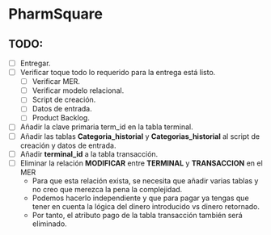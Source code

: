 # PharmSquare

## TODO:
- [ ] Entregar.
- [ ] Verificar toque todo lo requerido para la entrega está listo.
	- [ ] Verificar MER.
	- [ ] Verificar modelo relacional.
	- [ ] Script de creación.
	- [ ] Datos de entrada.
	- [ ] Product Backlog.
- [ ] Añadir la clave primaria term_id en la tabla terminal.
- [ ] Añadir las tablas **Categoria_historial** y **Categorias_historial** al script de creación y datos de entrada.
- [ ] Añadir **terminal_id** a la tabla transacción.
- [ ] Eliminar la relación **MODIFICAR** entre **TERMINAL** y **TRANSACCION** en el MER
	- Para que esta relación exista, se necesita que añadir varias tablas y no creo que merezca la pena la complejidad.
	- Podemos hacerlo independiente y que para pagar ya tengas que tener en cuenta la lógica del dinero introducido vs dinero retornado.
	- Por tanto, el atributo pago de la tabla transacción también será eliminado.